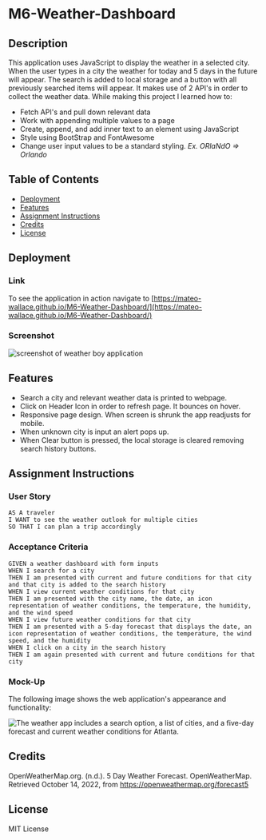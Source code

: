 # M6-Weather-Dashboard

## Description

This application uses JavaScript to display the weather in a selected city. When the user types in a city the weather for today and 5 days in the future will appear. The search is added to local storage and a button with all previously searched items will appear. It makes use of 2 API's in order to collect the weather data.
While making this project I learned how to:

- Fetch API's and pull down relevant data
- Work with appending multiple values to a page
- Create, append, and add inner text to an element using JavaScript
- Style using BootStrap and FontAwesome
- Change user input values to be a standard styling. *Ex. ORlaNdO => Orlando*

## Table of Contents

- [Deployment](#deployment)
- [Features](#features)
- [Assignment Instructions](#assignment-instructions)
- [Credits](#credits)
- [License](#license)

## Deployment

### Link

To see the application in action navigate to [https://mateo-wallace.github.io/M6-Weather-Dashboard/](https://mateo-wallace.github.io/M6-Weather-Dashboard/)

### Screenshot

![screenshot of weather boy application](./assets/images/deploymentcapture.png)

## Features

- Search a city and relevant weather data is printed to webpage.
- Click on Header Icon in order to refresh page. It bounces on hover.
- Responsive page design. When screen is shrunk the app readjusts for mobile.
- When unknown city is input an alert pops up.
- When Clear button is pressed, the local storage is cleared removing search history buttons.

## Assignment Instructions

### User Story

```
AS A traveler
I WANT to see the weather outlook for multiple cities
SO THAT I can plan a trip accordingly
```

### Acceptance Criteria

```
GIVEN a weather dashboard with form inputs
WHEN I search for a city
THEN I am presented with current and future conditions for that city and that city is added to the search history
WHEN I view current weather conditions for that city
THEN I am presented with the city name, the date, an icon representation of weather conditions, the temperature, the humidity, and the wind speed
WHEN I view future weather conditions for that city
THEN I am presented with a 5-day forecast that displays the date, an icon representation of weather conditions, the temperature, the wind speed, and the humidity
WHEN I click on a city in the search history
THEN I am again presented with current and future conditions for that city
```

### Mock-Up

The following image shows the web application's appearance and functionality:

![The weather app includes a search option, a list of cities, and a five-day forecast and current weather conditions for Atlanta.](./assets/images/06-server-side-apis-homework-demo.png)

## Credits

OpenWeatherMap.org. (n.d.). 5 Day Weather Forecast. OpenWeatherMap. Retrieved October 14, 2022, from https://openweathermap.org/forecast5 

## License

MIT License